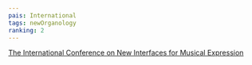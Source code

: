 ```yaml
---
pais: International
tags: newOrganology
ranking: 2
---
```

[The International Conference on New Interfaces for Musical Expression](https://www.nime.org/)